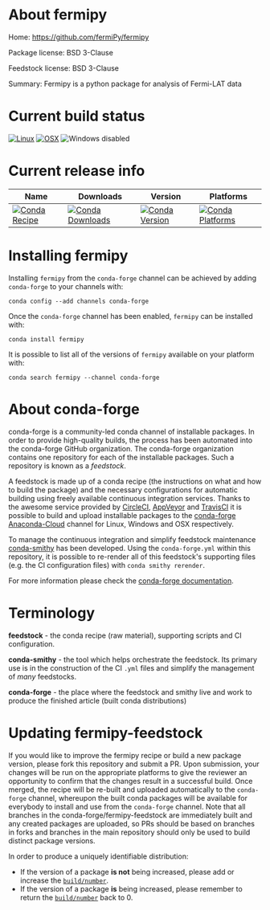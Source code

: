 About fermipy
=============

Home: https://github.com/fermiPy/fermipy

Package license: BSD 3-Clause

Feedstock license: BSD 3-Clause

Summary: Fermipy is a python package for analysis of Fermi-LAT data



Current build status
====================

[![Linux](https://img.shields.io/circleci/project/github/conda-forge/fermipy-feedstock/master.svg?label=Linux)](https://circleci.com/gh/conda-forge/fermipy-feedstock)
[![OSX](https://img.shields.io/travis/conda-forge/fermipy-feedstock/master.svg?label=macOS)](https://travis-ci.org/conda-forge/fermipy-feedstock)
![Windows disabled](https://img.shields.io/badge/Windows-disabled-lightgrey.svg)

Current release info
====================

| Name | Downloads | Version | Platforms |
| --- | --- | --- | --- |
| [![Conda Recipe](https://img.shields.io/badge/recipe-fermipy-green.svg)](https://anaconda.org/conda-forge/fermipy) | [![Conda Downloads](https://img.shields.io/conda/dn/conda-forge/fermipy.svg)](https://anaconda.org/conda-forge/fermipy) | [![Conda Version](https://img.shields.io/conda/vn/conda-forge/fermipy.svg)](https://anaconda.org/conda-forge/fermipy) | [![Conda Platforms](https://img.shields.io/conda/pn/conda-forge/fermipy.svg)](https://anaconda.org/conda-forge/fermipy) |

Installing fermipy
==================

Installing `fermipy` from the `conda-forge` channel can be achieved by adding `conda-forge` to your channels with:

```
conda config --add channels conda-forge
```

Once the `conda-forge` channel has been enabled, `fermipy` can be installed with:

```
conda install fermipy
```

It is possible to list all of the versions of `fermipy` available on your platform with:

```
conda search fermipy --channel conda-forge
```


About conda-forge
=================

conda-forge is a community-led conda channel of installable packages.
In order to provide high-quality builds, the process has been automated into the
conda-forge GitHub organization. The conda-forge organization contains one repository
for each of the installable packages. Such a repository is known as a *feedstock*.

A feedstock is made up of a conda recipe (the instructions on what and how to build
the package) and the necessary configurations for automatic building using freely
available continuous integration services. Thanks to the awesome service provided by
[CircleCI](https://circleci.com/), [AppVeyor](http://www.appveyor.com/)
and [TravisCI](https://travis-ci.org/) it is possible to build and upload installable
packages to the [conda-forge](https://anaconda.org/conda-forge)
[Anaconda-Cloud](http://docs.anaconda.org/) channel for Linux, Windows and OSX respectively.

To manage the continuous integration and simplify feedstock maintenance
[conda-smithy](http://github.com/conda-forge/conda-smithy) has been developed.
Using the ``conda-forge.yml`` within this repository, it is possible to re-render all of
this feedstock's supporting files (e.g. the CI configuration files) with ``conda smithy rerender``.

For more information please check the [conda-forge documentation](https://conda-forge.org/docs/).

Terminology
===========

**feedstock** - the conda recipe (raw material), supporting scripts and CI configuration.

**conda-smithy** - the tool which helps orchestrate the feedstock.
                   Its primary use is in the construction of the CI ``.yml`` files
                   and simplify the management of *many* feedstocks.

**conda-forge** - the place where the feedstock and smithy live and work to
                  produce the finished article (built conda distributions)


Updating fermipy-feedstock
==========================

If you would like to improve the fermipy recipe or build a new
package version, please fork this repository and submit a PR. Upon submission,
your changes will be run on the appropriate platforms to give the reviewer an
opportunity to confirm that the changes result in a successful build. Once
merged, the recipe will be re-built and uploaded automatically to the
`conda-forge` channel, whereupon the built conda packages will be available for
everybody to install and use from the `conda-forge` channel.
Note that all branches in the conda-forge/fermipy-feedstock are
immediately built and any created packages are uploaded, so PRs should be based
on branches in forks and branches in the main repository should only be used to
build distinct package versions.

In order to produce a uniquely identifiable distribution:
 * If the version of a package **is not** being increased, please add or increase
   the [``build/number``](http://conda.pydata.org/docs/building/meta-yaml.html#build-number-and-string).
 * If the version of a package **is** being increased, please remember to return
   the [``build/number``](http://conda.pydata.org/docs/building/meta-yaml.html#build-number-and-string)
   back to 0.